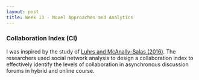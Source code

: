 ```yaml
---
layout: post
title: Week 13 - Novel Approaches and Analytics
---
```


### Collaboration Index (CI)
I was inspired by the study of [Luhrs and McAnally-Salas (2016)](https://www.ncolr.org/jiol/issues/pdf/14.1.3.pdf). The researchers used social network analysis to design a collaboration index to effectively identify the levels of collaboration in asynchronous discussion forums in hybrid and online course.